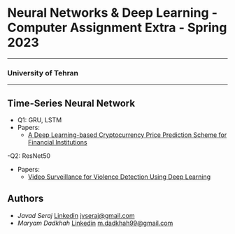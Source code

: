 # Neural Networks & Deep Learning - Computer Assignment Extra - Spring 2023

---

### University of Tehran

---

## Time-Series Neural Network

- Q1: GRU, LSTM
- Papers:
  - [A Deep Learning-based Cryptocurrency Price Prediction Scheme for Financial
    Institutions](https://www.sciencedirect.com/science/article/abs/pii/S2214212620307535)

-Q2: ResNet50

- Papers:
  - [Video Surveillance for Violence Detection Using Deep Learning](https://link.springer.com/chapter/10.1007/978-981-15-0978-0_40)

## Authors

- _Javad Seraj_
  [Linkedin](https://www.linkedin.com/in/javad-seraj/)
  jvseraj@gmail.com
- _Maryam Dadkhah_
  [Linkedin](https://www.linkedin.com/in/maryam-dadkhah/)
  m.dadkhah99@gmail.com
